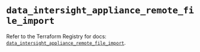 # `data_intersight_appliance_remote_file_import`

Refer to the Terraform Registry for docs: [`data_intersight_appliance_remote_file_import`](https://registry.terraform.io/providers/ciscodevnet/intersight/1.0.71/docs/data-sources/appliance_remote_file_import).
